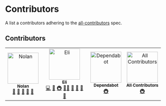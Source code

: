 # Contributors

A list a contributors adhering to the [all-contributors](https://allcontributors.org/docs/en/specification) spec.

## Contributors

<!-- ALL-CONTRIBUTORS-LIST:START - Do not remove or modify this section -->
<!-- prettier-ignore-start -->
<!-- markdownlint-disable -->
<table>
  <tbody>
    <tr>
      <td align="center"><a href="https://github.com/NolanBallard5"><img src="https://avatars.githubusercontent.com/u/120744214?v=4?s=100" width="100px;" alt="Nolan"/><br /><sub><b>Nolan</b></sub></a><br /><a href="#design-NolanBallard5" title="Design">🎨</a> <a href="#ideas-NolanBallard5" title="Ideas, Planning, & Feedback">🤔</a> <a href="https://github.com/PHS-TSA/webmaster-22-23/commits?author=NolanBallard5" title="Documentation">📖</a> <a href="#projectManagement-NolanBallard5" title="Project Management">📆</a> <a href="#promotion-NolanBallard5" title="Promotion">📣</a></td>
      <td align="center"><a href="http://lishaduck.github.io"><img src="https://avatars.githubusercontent.com/u/88557639?v=4?s=100" width="100px;" alt="Eli"/><br /><sub><b>Eli</b></sub></a><br /><a href="https://github.com/PHS-TSA/webmaster-22-23/commits?author=lishaduck" title="Code">💻</a> <a href="https://github.com/PHS-TSA/webmaster-22-23/commits?author=lishaduck" title="Documentation">📖</a> <a href="#infra-lishaduck" title="Infrastructure (Hosting, Build-Tools, etc)">🚇</a> <a href="#mentoring-lishaduck" title="Mentoring">🧑‍🏫</a> <a href="#projectManagement-lishaduck" title="Project Management">📆</a> <a href="#ideas-lishaduck" title="Ideas, Planning, & Feedback">🤔</a> <a href="#maintenance-lishaduck" title="Maintenance">🚧</a> <a href="#promotion-lishaduck" title="Promotion">📣</a></td>
      <td align="center"><a href="https://github.com/features/security"><img src="https://avatars.githubusercontent.com/u/27347476?v=4?s=100" width="100px;" alt="Dependabot"/><br /><sub><b>Dependabot</b></sub></a><br /><a href="#infra-dependabot" title="Infrastructure (Hosting, Build-Tools, etc)">🚇</a></td>
      <td align="center"><a href="https://allcontributors.org"><img src="https://avatars.githubusercontent.com/u/46410174?v=4?s=100" width="100px;" alt="All Contributors"/><br /><sub><b>All Contributors</b></sub></a><br /><a href="#infra-all-contributors" title="Infrastructure (Hosting, Build-Tools, etc)">🚇</a></td>
    </tr>
  </tbody>
</table>

<!-- markdownlint-restore -->
<!-- prettier-ignore-end -->

<!-- ALL-CONTRIBUTORS-LIST:END -->

